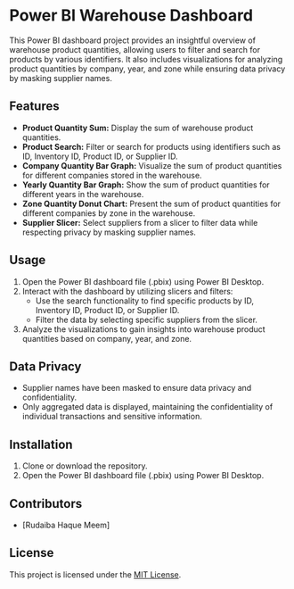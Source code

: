 # Power BI Warehouse Dashboard

This Power BI dashboard project provides an insightful overview of warehouse product quantities, allowing users to filter and search for products by various identifiers. It also includes visualizations for analyzing product quantities by company, year, and zone while ensuring data privacy by masking supplier names.

## Features

- **Product Quantity Sum:** Display the sum of warehouse product quantities.
- **Product Search:** Filter or search for products using identifiers such as ID, Inventory ID, Product ID, or Supplier ID.
- **Company Quantity Bar Graph:** Visualize the sum of product quantities for different companies stored in the warehouse.
- **Yearly Quantity Bar Graph:** Show the sum of product quantities for different years in the warehouse.
- **Zone Quantity Donut Chart:** Present the sum of product quantities for different companies by zone in the warehouse.
- **Supplier Slicer:** Select suppliers from a slicer to filter data while respecting privacy by masking supplier names.

## Usage

1. Open the Power BI dashboard file (.pbix) using Power BI Desktop.
2. Interact with the dashboard by utilizing slicers and filters:
    - Use the search functionality to find specific products by ID, Inventory ID, Product ID, or Supplier ID.
    - Filter the data by selecting specific suppliers from the slicer.
3. Analyze the visualizations to gain insights into warehouse product quantities based on company, year, and zone.

## Data Privacy

- Supplier names have been masked to ensure data privacy and confidentiality.
- Only aggregated data is displayed, maintaining the confidentiality of individual transactions and sensitive information.

## Installation

1. Clone or download the repository.
2. Open the Power BI dashboard file (.pbix) using Power BI Desktop.

## Contributors

- [Rudaiba Haque Meem]

## License

This project is licensed under the [MIT License](LICENSE).
